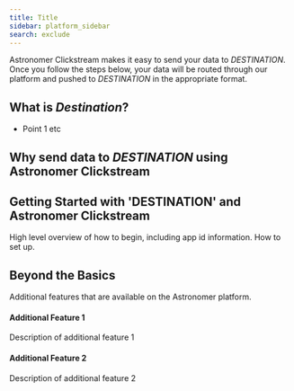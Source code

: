 ```yaml
---
title: Title
sidebar: platform_sidebar
search: exclude
---
```


Astronomer Clickstream makes it easy to send your data to *DESTINATION*. Once you follow the steps below, your data will be routed through our platform and pushed to *DESTINATION* in the appropriate format.

## What is *Destination*?
* Point 1
etc

## Why send data to *DESTINATION* using Astronomer Clickstream

## Getting Started with 'DESTINATION' and Astronomer Clickstream
High level overview of how to begin, including app id information. How to set up.


## Beyond the Basics
Additional features that are available on the Astronomer platform.

#### Additional Feature 1
Description of additional feature 1

#### Additional Feature 2
Description of additional feature 2
